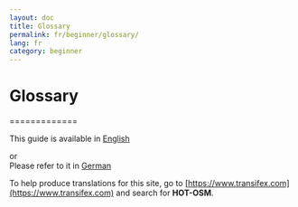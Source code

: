 ```yaml
---
layout: doc
title: Glossary
permalink: fr/beginner/glossary/
lang: fr
category: beginner
---
```


# Glossary
=============

This guide is available in [English](http://learnosm.org/en/beginner/glossary/)

or  
Please refer to it in [German](http://learnosm.org/de/beginner/glossary/)

To help produce translations for this site, go to [https://www.transifex.com](https://www.transifex.com) and search for **HOT-OSM**.
